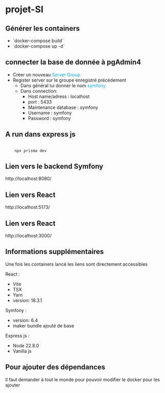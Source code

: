 # projet-SI
## Générer les containers

<ul>
    <li>`docker-compose build`</li>
    <li>`docker-compose up -d`</li>
</ul>

## connecter la base de donnée à pgAdmin4

<ul>
    <li>Créer un nouveau <span style="color:#0ea5e9">Server Group</span></li>
    <li>Register server sur le groupe enregistré précédement
        <ul>
            <li>Dans général lui donner le nom <span style="color:#0ea5e9">symfony</li>
            <li>Dans connection:
                <ul>
                    <li>Host name/adress : localhost</li>
                    <li>port : 5433</li>
                    <li>Maintenance database : symfony</li>
                    <li>Username : symfony</li>
                    <li>Password : symfony</li>
                </ul>
            </li>
        </ul>
    </li>
</ul>

## A run dans express js
<code>
    npx prisma dev
</code>

## Lien vers le backend Symfony
http://localhost:8080/
## Lien vers React
http://localhost:5173/
## Lien vers React
http://localhost:3000/


## Informations supplémentaires
Une fois les containers lancé les liens sont directement accessibles

React :
<ul>
    <li>Vite</li>
    <li>TSX</li>
    <li>Yarn</li>
    <li>version: 18.3.1</li>
</ul>

Symfony :
<ul>
    <li>version: 6.4</li>
    <li>maker bundle ajouté de base</li>
</ul>

Express js :
<ul>
    <li>Node 22.8.0</li>
    <li>Vanilla js</li>
</ul>

## Pour ajouter des dépendances
Il faut demander à tout le monde pour pouvoir modifier le docker pour les ajouter